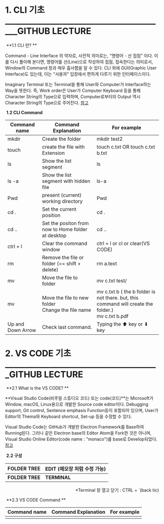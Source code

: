 # 1. CLI 기초________________________________________GITHUB LECTURE

​	**1.1 CLI 란? **

 Command - Line Interface 의 약자로, 사전적 의미로는, "명령어 - 선 접점" 이다. 이를 다시 풀이해 본다면, 명령어를 선(Line)으로 작성하여 접점, 접속한다는 의미로서, Window의 Command 창과 매우 흡사함을 알 수 있다. CLI 외에 GUI(Graphic User Interface)도 있는데, 이는 "사용자" 입장에서 편하게 다루기 위한 인터페이스이다.

 Imaginary Terminal 또는 Terminal을 통해 User와 Computer가 Interface하는 Way을 뜻한다. 즉, Work order은 User가 Computer Keyboard 등을 통해 Character String의 Type으로 입력하며, Computer로부터의 Output 역시 Character String의 Type으로 주어진다. [참고](https://ko.wikipedia.org/wiki/%EB%AA%85%EB%A0%B9_%EC%A4%84_%EC%9D%B8%ED%84%B0%ED%8E%98%EC%9D%B4%EC%8A%A4)

​	**1.2 CLI Command**

| Command name      | Command Explanation                                    | For example                                                  |
| ----------------- | ------------------------------------------------------ | ------------------------------------------------------------ |
| mkdir             | Create the folder                                      | mkdir test2                                                  |
| touch             | create the file with Extension                         | touch c.txt OR touch c.txt b.txt                             |
| ls                | Show the list segment                                  | ls                                                           |
| ls -a             | Show the list segment with hidden file                 | ls-a                                                         |
| Pwd               | present (current) working directory                    | Pwd                                                          |
| cd .              | Set the current position                               | cd .                                                         |
| cd ..             | Set the positon from now to Home folder at desktop     | cd ..                                                        |
| ctrl + l          | Clear the command window                               | ctrl + l or cl or clear(VS CODE)                             |
| rm                | Remove the file or folder (== shift + delete)          | rm a.text                                                    |
| mv                | Move the file to folder                                | mv c.txt test/                                               |
| mv                | Move the file to new folder <br />Change the file name | mv c.txt b ( the b folder is not there. but, this command will create the folder.) <br />mv c.txt b.pdf |
| Up and Down Arrow | Check last command.                                    | Typing the ⬆ key or ⬇ key                                    |



# 2. VS CODE 기초______________________________________GITHUB LECTURE

​	**2.1 What is the VS CODE? **

 **Visual Studio Code(비주얼 스튜디오 코드) 또는 code(코드)**는 Microsoft가 Window, macOS, Linux용으로 개발한 Source code editor이다. Debugging support, Git control,  Sentence emphasis Function등이 포함되어 있으며, User가 Editor의 Thema와 Keyboard shortcut, Set-up 등을 수정할 수 있다.

Visual Studio Code는 GitHub가 개발한 Electron Framework를 Base하여 Running된다. 그러나 같은 Electron base의 Editor Atom을 Fork한 것은 아니며, Visual Studio Online Editor(code name : "monaco")를 base로 Develop되었다. [참고](https://ko.wikipedia.org/wiki/%EB%B9%84%EC%A3%BC%EC%96%BC_%EC%8A%A4%ED%8A%9C%EB%94%94%EC%98%A4_%EC%BD%94%EB%93%9C)

​	**2.2 구성**

| FOLDER TREE     | EDIT (메모장 처럼 수정 가능) |
| --------------- | ---------------------------- |
| **FOLDER TREE** | **TERMINAL**                 |

<div style="text-align:right">*Terminal 창 열고 닫기 : CTRL + `(back tic)</div>





​	**2.3 VS CODE Command **

| Command name | Command Explanation | For example |
| ------------ | ------------------- | ----------- |
|              |                     |             |







































